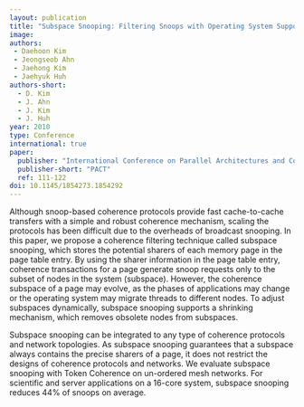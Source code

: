 ```yaml
---
layout: publication
title: "Subspace Snooping: Filtering Snoops with Operating System Support"
image: 
authors:
 - Daehoon Kim
 - Jeongseob Ahn
 - Jaehong Kim
 - Jaehyuk Huh
authors-short:
  - D. Kim
  - J. Ahn
  - J. Kim
  - J. Huh
year: 2010
type: Conference
international: true
paper:
  publisher: "International Conference on Parallel Architectures and Compilation Techniques"
  publisher-short: "PACT"
  ref: 111-122
doi: 10.1145/1854273.1854292
---
```


Although snoop-based coherence protocols provide fast cache-to-cache transfers with a simple and robust coherence mechanism, scaling the protocols has been difficult due to the overheads of broadcast snooping. In this paper, we propose a coherence filtering technique called subspace snooping, which stores the potential sharers of each memory page in the page table entry. By using the sharer information in the page table entry, coherence transactions for a page generate snoop requests only to the subset of nodes in the system (subspace). However, the coherence subspace of a page may evolve, as the phases of applications may change or the operating system may migrate threads to different nodes. To adjust subspaces dynamically, subspace snooping supports a shrinking mechanism, which removes obsolete nodes from subspaces.

Subspace snooping can be integrated to any type of coherence protocols and network topologies. As subspace snooping guarantees that a subspace always contains the precise sharers of a page, it does not restrict the designs of coherence protocols and networks. We evaluate subspace snooping with Token Coherence on un-ordered mesh networks. For scientific and server applications on a 16-core system, subspace snooping reduces 44% of snoops on average.
